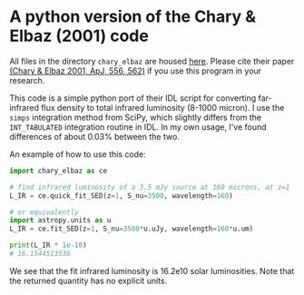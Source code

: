 # A python version of the Chary & Elbaz (2001) code

All files in the directory `chary_elbaz` are housed [here](http://david.elbaz3.free.fr/astro_codes/chary_elbaz.html). Please cite their paper [(Chary & Elbaz 2001, ApJ, 556, 562)](http://adsabs.harvard.edu/abs/2001ApJ...556..562C) if you use this program in your research.

This code is a simple python port of their IDL script for converting far-infrared flux density to total infrared luminosity (8-1000 micron). I use the `simps` integration method from SciPy, which slightly differs from the `INT_TABULATED` integration routine in IDL. In my own usage, I've found differences of about 0.03% between the two.

An example of how to use this code:

```python
import chary_elbaz as ce

# find infrared luminosity of a 3.5 mJy source at 160 microns, at z=1
L_IR = ce.quick_fit_SED(z=1, S_nu=3500, wavelength=160)

# or equivalently
import astropy.units as u
L_IR = ce.fit_SED(z=1, S_nu=3500*u.uJy, wavelength=160*u.um)

print(L_IR * 1e-10) 
# 16.1544513536
```
We see that the fit infrared luminosity is 16.2e10 solar luminosities. Note that the returned quantity has no explicit units.
